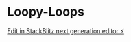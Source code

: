 # Loopy-Loops

[Edit in StackBlitz next generation editor ⚡️](https://stackblitz.com/~/github.com/kuldeepit/Loopy-Loops)
